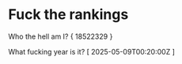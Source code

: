 # Fuck the rankings

Who the hell am I?
{ 18522329 }

What fucking year is it?
[ 2025-05-09T00:20:00Z ]
